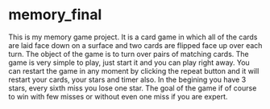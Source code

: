 # memory_final
This is my memory game project. It is  a card game in which all of the cards are laid face down on a surface and two cards are flipped face up over each turn. The object of the game is to turn over pairs of matching cards.
The game is very simple to play, just start it and you can play right away. You can restart the game in any moment by clicking the repeat button and it will restart your cards, your stars and timer also.
In the begining you have 3 stars, every sixth miss you lose one star. The goal of the game if of course to win with few misses or without even one miss if you are expert.
